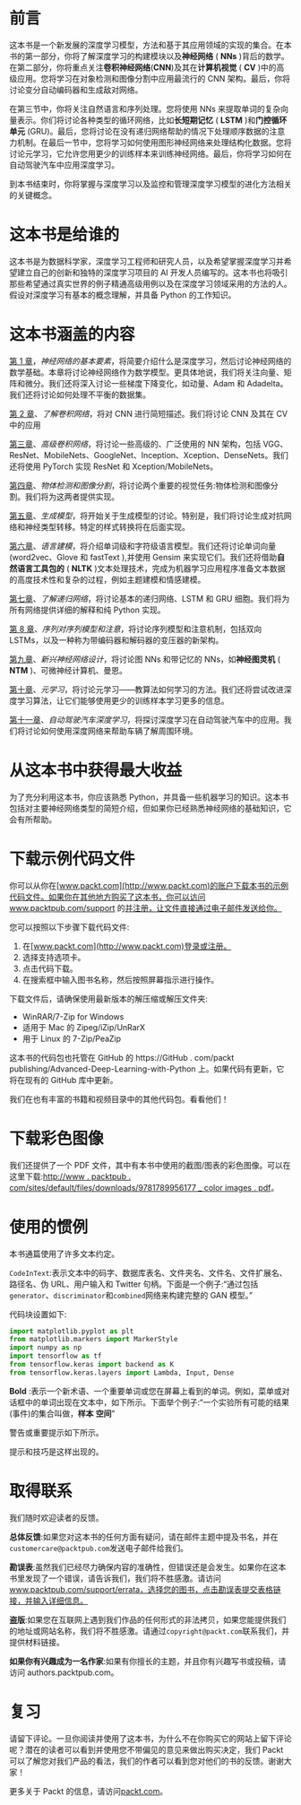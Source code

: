 

# 前言

这本书是一个新发展的深度学习模型，方法和基于其应用领域的实现的集合。在本书的第一部分，你将了解深度学习的构建模块以及**神经网络** ( **NNs** )背后的数学。在第二部分，你将重点关注**卷积神经网络**(**CNN**)及其在**计算机视觉** ( **CV** )中的高级应用。您将学习在对象检测和图像分割中应用最流行的 CNN 架构。最后，你将讨论变分自动编码器和生成敌对网络。

在第三节中，你将关注自然语言和序列处理。您将使用 NNs 来提取单词的复杂向量表示。你们将讨论各种类型的循环网络，比如**长短期记忆** ( **LSTM** )和**门控循环单元** (GRU)。最后，您将讨论在没有递归网络帮助的情况下处理顺序数据的注意力机制。在最后一节中，您将学习如何使用图形神经网络来处理结构化数据。您将讨论元学习，它允许您用更少的训练样本来训练神经网络。最后，你将学习如何在自动驾驶汽车中应用深度学习。

到本书结束时，你将掌握与深度学习以及监控和管理深度学习模型的进化方法相关的关键概念。



# 这本书是给谁的

这本书是为数据科学家，深度学习工程师和研究人员，以及希望掌握深度学习并希望建立自己的创新和独特的深度学习项目的 AI 开发人员编写的。这本书也将吸引那些希望通过真实世界的例子精通高级用例以及在深度学习领域采用的方法的人。假设对深度学习有基本的概念理解，并具备 Python 的工作知识。



# 这本书涵盖的内容

[第 1 章](b94f711b-daab-4de7-97b7-b7efccd0b392.xhtml)，*神经网络的基本要素*，将简要介绍什么是深度学习，然后讨论神经网络的数学基础。本章将讨论神经网络作为数学模型。更具体地说，我们将关注向量、矩阵和微分。我们还将深入讨论一些梯度下降变化，如动量、Adam 和 Adadelta。我们还将讨论如何处理不平衡的数据集。

[第 2 章](d94e220f-820e-40da-8bb5-9593e0790b21.xhtml)、*了解卷积网络*，将对 CNN 进行简短描述。我们将讨论 CNN 及其在 CV 中的应用

[第三章](433225cc-e19a-4ecb-9874-8de71338142d.xhtml)、*高级卷积网络*，将讨论一些高级的、广泛使用的 NN 架构，包括 VGG、ResNet、MobileNets、GoogleNet、Inception、Xception、DenseNets。我们还将使用 PyTorch 实现 ResNet 和 Xception/MobileNets。

[第四章](9ac88546-8662-4b23-aa96-7eb00f48fedb.xhtml)、*物体检测和图像分割*，将讨论两个重要的视觉任务:物体检测和图像分割。我们将为这两者提供实现。

[第五章](319c18b2-c733-402e-937c-ace912ff87ca.xhtml)、*生成模型*，将开始关于生成模型的讨论。特别是，我们将讨论生成对抗网络和神经类型转移。特定的样式转换将在后面实现。

[第六章](fe6a42c9-f18e-4c2b-9a82-99ec53e727ca.xhtml)、*语言建模*，将介绍单词级和字符级语言模型。我们还将讨论单词向量(word2vec、Glove 和 fastText ),并使用 Gensim 来实现它们。我们还将借助**自然语言工具包的** ( **NLTK** )文本处理技术，完成为机器学习应用程序准备文本数据的高度技术性和复杂的过程，例如主题建模和情感建模。

[第七章](379a4f7b-48da-40f2-99d6-ee57a7a5dcca.xhtml)、*了解递归网络*，将讨论基本的递归网络、LSTM 和 GRU 细胞。我们将为所有网络提供详细的解释和纯 Python 实现。

[第 8 章](0a021de6-b007-49bf-80e9-b7f6a72cbba7.xhtml)、*序列对序列模型和注意*，将讨论序列模型和注意机制，包括双向 LSTMs，以及一种称为带编码器和解码器的变压器的新架构。

[第九章](66956576-0f67-49a6-9ba8-1a782baa6b24.xhtml)、*新兴神经网络设计*，将讨论图 NNs 和带记忆的 NNs，如**神经图灵机** ( **NTM** )、可微神经计算机、曼恩。

[第十章](f641c4c2-60f2-41cb-a437-a961851dcc7f.xhtml)、*元学习*，将讨论元学习——教算法如何学习的方法。我们还将尝试改进深度学习算法，让它们能够使用更少的训练样本学习更多的信息。

[第十一章](3b680a14-f14a-4871-9c15-cf3aab662eed.xhtml)、*自动驾驶汽车深度学习*，将探讨深度学习在自动驾驶汽车中的应用。我们将讨论如何使用深度网络来帮助车辆了解周围环境。



# 从这本书中获得最大收益

为了充分利用这本书，你应该熟悉 Python，并具备一些机器学习的知识。这本书包括对主要神经网络类型的简短介绍，但如果你已经熟悉神经网络的基础知识，它会有所帮助。



# 下载示例代码文件

你可以从你在[www.packt.com](http://www.packt.com)的账户下载本书的示例代码文件。如果你在其他地方购买了这本书，你可以访问 www.packtpub.com/support 的[并注册，让文件直接通过电子邮件发送给你。](https://www.packtpub.com/support)

您可以按照以下步骤下载代码文件:

1.  在[www.packt.com](http://www.packt.com)登录或注册。
2.  选择支持选项卡。
3.  点击代码下载。
4.  在搜索框中输入图书名称，然后按照屏幕指示进行操作。

下载文件后，请确保使用最新版本的解压缩或解压文件夹:

*   WinRAR/7-Zip for Windows
*   适用于 Mac 的 Zipeg/iZip/UnRarX
*   用于 Linux 的 7-Zip/PeaZip

这本书的代码包也托管在 GitHub 的 https://GitHub . com/packt publishing/Advanced-Deep-Learning-with-Python 上。如果代码有更新，它将在现有的 GitHub 库中更新。

我们在也有丰富的书籍和视频目录中的其他代码包。看看他们！



# 下载彩色图像

我们还提供了一个 PDF 文件，其中有本书中使用的截图/图表的彩色图像。可以在这里下载:[http://www . packtpub . com/sites/default/files/downloads/9781789956177 _ color images . pdf](http://www.packtpub.com/sites/default/files/downloads/9781789956177_ColorImages.pdf)。



# 使用的惯例

本书通篇使用了许多文本约定。

`CodeInText`:表示文本中的码字、数据库表名、文件夹名、文件名、文件扩展名、路径名、伪 URL、用户输入和 Twitter 句柄。下面是一个例子:“通过包括`generator`、`discriminator`和`combined`网络来构建完整的 GAN 模型。”

代码块设置如下:

```py
import matplotlib.pyplot as plt
from matplotlib.markers import MarkerStyle
import numpy as np
import tensorflow as tf
from tensorflow.keras import backend as K
from tensorflow.keras.layers import Lambda, Input, Dense
```

**Bold** :表示一个新术语、一个重要单词或您在屏幕上看到的单词。例如，菜单或对话框中的单词出现在文本中，如下所示。下面举个例子:“一个实验所有可能的结果(事件)的集合叫做，**样本** **空间**”

警告或重要提示如下所示。

提示和技巧是这样出现的。



# 取得联系

我们随时欢迎读者的反馈。

**总体反馈**:如果您对这本书的任何方面有疑问，请在邮件主题中提及书名，并在`customercare@packtpub.com`发送电子邮件给我们。

**勘误表**:虽然我们已经尽力确保内容的准确性，但错误还是会发生。如果你在这本书里发现了一个错误，请告诉我们，我们将不胜感激。请访问 www.packtpub.com/support/errata，选择您的图书，点击勘误表提交表格链接，并输入详细信息。

**盗版**:如果您在互联网上遇到我们作品的任何形式的非法拷贝，如果您能提供我们的地址或网站名称，我们将不胜感激。请通过`copyright@packt.com`联系我们，并提供材料链接。

**如果你有兴趣成为一名作家**:如果有你擅长的主题，并且你有兴趣写书或投稿，请访问 authors.packtpub.com。



# 复习

请留下评论。一旦你阅读并使用了这本书，为什么不在你购买它的网站上留下评论呢？潜在的读者可以看到并使用您不带偏见的意见来做出购买决定，我们 Packt 可以了解您对我们产品的看法，我们的作者可以看到您对他们的书的反馈。谢谢大家！

更多关于 Packt 的信息，请访问[packt.com](http://www.packt.com/)。